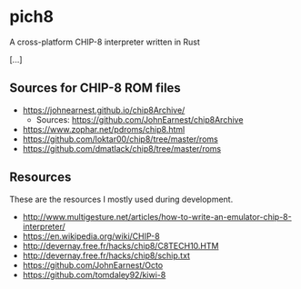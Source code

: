 # pich8
A cross-platform CHIP-8 interpreter written in Rust

[...]

## Sources for CHIP-8 ROM files

- https://johnearnest.github.io/chip8Archive/
    - Sources: https://github.com/JohnEarnest/chip8Archive
- https://www.zophar.net/pdroms/chip8.html
- https://github.com/loktar00/chip8/tree/master/roms
- https://github.com/dmatlack/chip8/tree/master/roms

## Resources

These are the resources I mostly used during development.

- http://www.multigesture.net/articles/how-to-write-an-emulator-chip-8-interpreter/
- https://en.wikipedia.org/wiki/CHIP-8
- http://devernay.free.fr/hacks/chip8/C8TECH10.HTM
- http://devernay.free.fr/hacks/chip8/schip.txt
- https://github.com/JohnEarnest/Octo
- https://github.com/tomdaley92/kiwi-8
